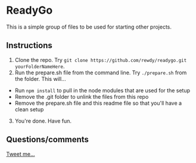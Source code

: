 # ReadyGo

This is a simple group of files to be used for starting other projects.

## Instructions

1. Clone the repo. Try `git clone https://github.com/rewdy/readygo.git yourFolderNameHere`.
2. Run the prepare.sh file from the command line. Try `./prepare.sh` from the folder. This will...
 * Run `npm install` to pull in the node modules that are used for the setup
 * Remove the .git folder to unlink the files from this repo
 * Remove the prepare.sh file and this readme file so that you'll have a clean setup
3. You're done. Have fun.

## Questions/comments

[Tweet me...](http://twitter.com/rewdy)